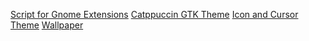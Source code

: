 [Script for Gnome Extensions](https://github.com/brunelli/gnome-shell-extension-installer)
[Catppuccin GTK Theme](https://github.com/catppuccin/gtk)
[Icon and Cursor Theme](https://github.com/vinceliuice/Colloid-icon-theme)
[Wallpaper](https://github.com/catppuccin/wallpapers)
